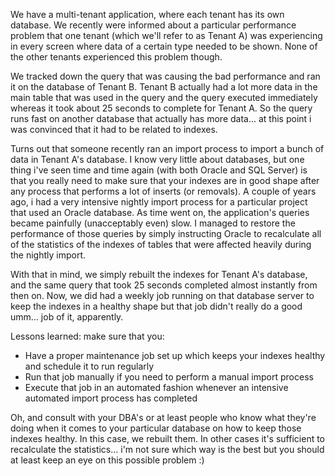 We have a multi-tenant application, where each tenant has its own database. We recently were informed about a particular performance problem that one tenant (which we'll refer to as Tenant A) was experiencing in every screen where data of a certain type needed to be shown.  None of the other tenants experienced this problem though.

We tracked down the query that was causing the bad performance and ran it on the database of Tenant B.  Tenant B actually had a lot more data in the main table that was used in the query and the query executed immediately whereas it took about 25 seconds to complete for Tenant A.   So the query runs fast on another database that actually has more data... at this point i was convinced that it had to be related to indexes.

Turns out that someone recently ran an import process to import a bunch of data in Tenant A's database. I know very little about databases, but one thing i've seen time and time again (with both Oracle and SQL Server) is that you really need to make sure that your indexes are in good shape after any process that performs a lot of inserts (or removals).   A couple of years ago, i had a very intensive nightly import process for a particular project that used an Oracle database.  As time went on, the application's queries became painfully (unacceptably even) slow.  I managed to restore the performance of those queries by simply instructing Oracle to recalculate all of the statistics of the indexes of tables that were affected heavily during the nightly import.

With that in mind, we simply rebuilt the indexes for Tenant A's database, and the same query that took 25 seconds completed almost instantly from then on.  Now, we did had a weekly job running on that database server to keep the indexes in a healthy shape but that job didn't really do a good umm... job of it, apparently.  

Lessons learned: make sure that you:
<ul>
	<li>Have a proper maintenance job set up which keeps your indexes healthy and schedule it to run regularly</li>
	<li>Run that job manually if you need to perform a manual import process</li>
	<li>Execute that job in an automated fashion whenever an intensive automated import process has completed</li>
</ul>

Oh, and consult with your DBA's or at least people who know what they're doing when it comes to your particular database on how to keep those indexes healthy.  In this case, we rebuilt them.  In other cases it's sufficient to recalculate the statistics... i'm not sure which way is the best but you should at least keep an eye on this possible problem :) 
